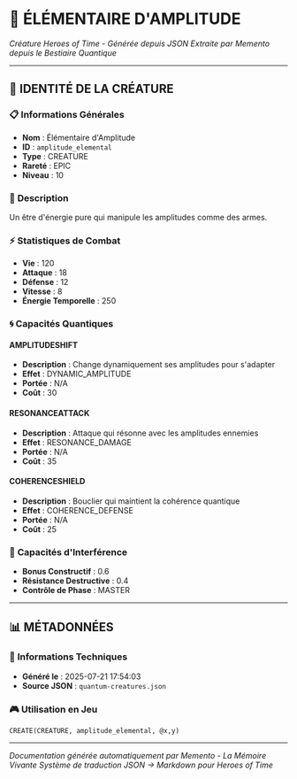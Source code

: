 # 🦅 **ÉLÉMENTAIRE D'AMPLITUDE**
*Créature Heroes of Time - Générée depuis JSON*
*Extraite par Memento depuis le Bestiaire Quantique*

---

## 🎯 **IDENTITÉ DE LA CRÉATURE**

### 📋 **Informations Générales**
- **Nom** : Élémentaire d'Amplitude
- **ID** : `amplitude_elemental`
- **Type** : CREATURE
- **Rareté** : EPIC
- **Niveau** : 10

### 📖 **Description**
Un être d'énergie pure qui manipule les amplitudes comme des armes.

### ⚡ **Statistiques de Combat**
- **Vie** : 120
- **Attaque** : 18
- **Défense** : 12
- **Vitesse** : 8
- **Énergie Temporelle** : 250

### 🌀 **Capacités Quantiques**

#### **AMPLITUDESHIFT**
- **Description** : Change dynamiquement ses amplitudes pour s'adapter
- **Effet** : DYNAMIC_AMPLITUDE
- **Portée** : N/A
- **Coût** : 30

#### **RESONANCEATTACK**
- **Description** : Attaque qui résonne avec les amplitudes ennemies
- **Effet** : RESONANCE_DAMAGE
- **Portée** : N/A
- **Coût** : 35

#### **COHERENCESHIELD**
- **Description** : Bouclier qui maintient la cohérence quantique
- **Effet** : COHERENCE_DEFENSE
- **Portée** : N/A
- **Coût** : 25

### 🌊 **Capacités d'Interférence**
- **Bonus Constructif** : 0.6
- **Résistance Destructive** : 0.4
- **Contrôle de Phase** : MASTER


---

## 📊 **MÉTADONNÉES**

### 🔧 **Informations Techniques**
- **Généré le** : 2025-07-21 17:54:03
- **Source JSON** : `quantum-creatures.json`

### 🎮 **Utilisation en Jeu**
```hots
CREATE(CREATURE, amplitude_elemental, @x,y)
```

---

*Documentation générée automatiquement par Memento - La Mémoire Vivante*
*Système de traduction JSON → Markdown pour Heroes of Time*
